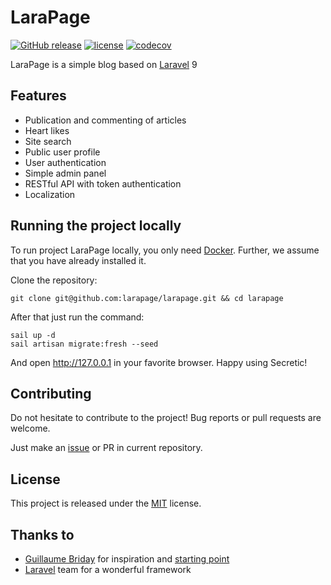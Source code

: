 # LaraPage

[![GitHub release](https://img.shields.io/github/release/larapage/larapage.svg)](https://github.com/larapage/larapage/releases/latest)
[![license](https://img.shields.io/badge/License-MIT-green.svg)](https://github.com/larapage/larapage/blob/development/LICENSE)
[![codecov](https://codecov.io/gh/larapage/larapage/branch/main/graph/badge.svg?token=4CYTVMVUYV)](https://codecov.io/gh/larapage/larapage)

LaraPage is a simple blog based on [Laravel](https://laravel.com) 9

## Features

- Publication and commenting of articles
- Heart likes
- Site search
- Public user profile
- User authentication
- Simple admin panel
- RESTful API with token authentication
- Localization

## Running the project locally

To run project LaraPage locally, you only need [Docker](https://www.docker.com). Further, we assume that you have already installed it.

Clone the repository:

```shell
git clone git@github.com:larapage/larapage.git && cd larapage
```

After that just run the command:

```shell
sail up -d
sail artisan migrate:fresh --seed
```

And open http://127.0.0.1 in your favorite browser. Happy using Secretic!

## Contributing

Do not hesitate to contribute to the project! Bug reports or pull requests are welcome. 

Just make an [issue](https://github.com/larapage/larapage/issues) or PR in current repository.

## License

This project is released under the [MIT](http://opensource.org/licenses/MIT) license.

## Thanks to

- [Guillaume Briday](https://github.com/guillaumebriday) for inspiration and [starting point](https://github.com/guillaumebriday/laravel-blog)
- [Laravel](https://laravel.com) team for a wonderful framework

